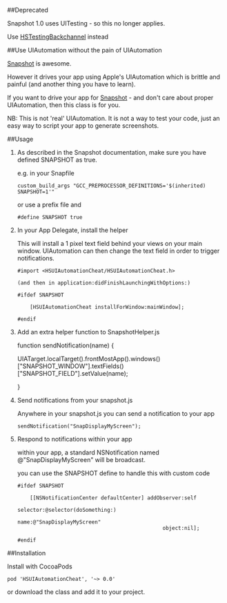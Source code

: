 
##Deprecated

Snapshot 1.0 uses UITesting - so this no longer applies.

Use [HSTestingBackchannel][2] instead

##Use UIAutomation without the pain of UIAutomation

[Snapshot][1] is awesome. 

However it drives your app using Apple's UIAutomation which is brittle and painful (and another thing you have to learn).

If you want to drive your app for [Snapshot][1] - and don't care about proper UIAutomation, then this class is for you.

NB: This is not 'real' UIAutomation. It is not a way to test your code, just an easy way to script your app to generate screenshots.

##Usage

 1. As described in the Snapshot
    documentation, make sure you have
    defined SNAPSHOT as true.

    e.g. in your Snapfile

        custom_build_args "GCC_PREPROCESSOR_DEFINITIONS='$(inherited) SNAPSHOT=1'"

    or use a prefix file and 

        #define SNAPSHOT true

 2. In your App Delegate, install the
    helper

    This will install a 1 pixel text field behind your views on your main window. UIAutomation can then change the text field in order to trigger notifications.

        #import <HSUIAutomationCheat/HSUIAutomationCheat.h>

        (and then in application:didFinishLaunchingWithOptions:)

        #ifdef SNAPSHOT

            [HSUIAutomationCheat installForWindow:mainWindow];

        #endif

 3. Add an extra helper function to SnapshotHelper.js

    function sendNotification(name) {

      UIATarget.localTarget().frontMostApp().windows()["SNAPSHOT_WINDOW"].textFields()["SNAPSHOT_FIELD"].setValue(name);

    }

 4. Send notifications from your
    snapshot.js

    Anywhere in your snapshot.js you can send a notification to your app

        sendNotification("SnapDisplayMyScreen");

 5. Respond to notifications within your
    app

    within your app, a standard NSNotification named @"SnapDisplayMyScreen" will be broadcast.

    you can use the SNAPSHOT define to handle this with custom code

        #ifdef SNAPSHOT
        
            [[NSNotificationCenter defaultCenter] addObserver:self
                                                     selector:@selector(doSomething:)
                                                         name:@"SnapDisplayMyScreen" 
                                                       object:nil];
        
        #endif

##Installation

Install with CocoaPods

    pod 'HSUIAutomationCheat', '~> 0.0'

or download the class and add it to your project.  


  [1]: https://github.com/KrauseFx/snapshot
  [2]: https://github.com/ConfusedVorlon/HSTestingBackchannel
